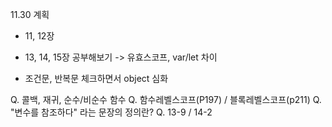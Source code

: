 11.30 계획

- 11, 12장
- 13, 14, 15장 공부해보기 -> 유효스코프, var/let 차이

- 조건문, 반복문 체크하면서 object 심화

Q. 콜백, 재귀, 순수/비순수 함수
Q. 함수레벨스코프(P197) / 블록레벨스코프(p211)
Q. "변수를 참조하다" 라는 문장의 정의란?
Q. 13-9 / 14-2
